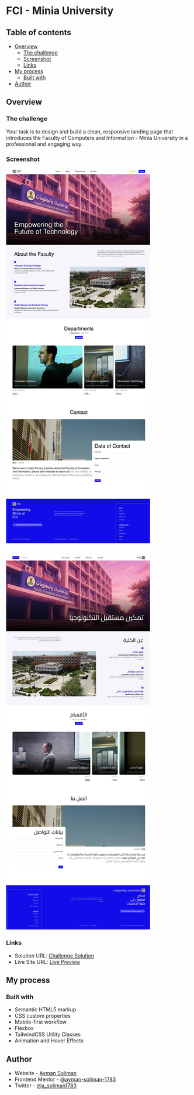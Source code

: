 # FCI - Minia University

## Table of contents

- [Overview](#overview)
  - [The challenge](#the-challenge)
  - [Screenshot](#screenshot)
  - [Links](#links)
- [My process](#my-process)
  - [Built with](#built-with)
- [Author](#author)

## Overview

### The challenge


Your task is to design and build a clean, responsive landing page that introduces the Faculty of Computers and Information - Minia University in
a professional and engaging way.

### Screenshot

![English Screenshot](screenshots/En.jpeg)

##

![Arabic Screenshot](screenshots/Ar.jpeg)

### Links

- Solution URL: [Challenge Solution]([ayman-soliman-1783/FCI](https://github.com/ayman-soliman-1783/FCI))
- Live Site URL: [Live Preview](https://ayman-soliman-1783.github.io/FCI/)

## My process

### Built with

- Semantic HTML5 markup
- CSS custom properties
- Mobile-first workflow
- Flexbox
- TailwindCSS Utility Classes
- Animation and Hover Effects

## Author

- Website - [Ayman Soliman](https://bento.me/ayman-soliman)
- Frontend Mentor - [@ayman-soliman-1783](https://www.frontendmentor.io/profile/ayman-soliman-1783)
- Twitter - [@a_soliman1783](https://x.com/a_soliman1783)
